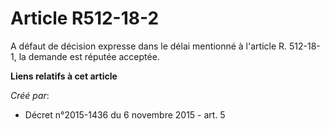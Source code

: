 # Article R512-18-2

A défaut de décision expresse dans le délai mentionné à l'article R. 512-18-1, la demande est réputée acceptée.

**Liens relatifs à cet article**

_Créé par_:

  - Décret n°2015-1436 du 6 novembre 2015 - art. 5
